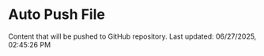 # Auto Push File

Content that will be pushed to GitHub repository.
Last updated: 06/27/2025, 02:45:26 PM
